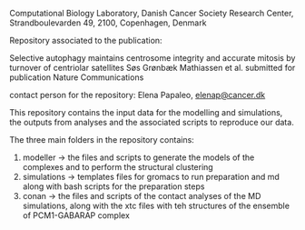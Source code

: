 Computational Biology Laboratory, Danish Cancer Society Research Center, Strandboulevarden 49, 2100, Copenhagen, Denmark

Repository associated to the publication:

Selective autophagy maintains centrosome integrity and accurate mitosis by turnover of centriolar satellites
Søs Grønbæk Mathiassen et al. submitted for publication Nature Communications

contact person for the repository: Elena Papaleo, elenap@cancer.dk

This repository contains the input data for the modelling and simulations, the outputs from analyses and the associated scripts to reproduce our data.

The three main folders in the repository contains:

1. modeller -> the files and scripts to generate the models of the complexes and to perform the structural clustering
2. simulations -> templates files for gromacs to run preparation and md along with bash scripts for the preparation steps
3. conan -> the files and scripts of the contact analyses of the MD simulations, along with the xtc files with teh structures
of the ensemble of PCM1-GABARAP complex
